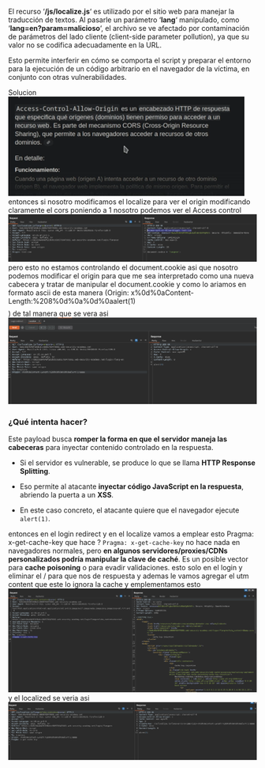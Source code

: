 El recurso ‘**/js/localize.js**‘ es utilizado por el sitio web para manejar la traducción de textos. Al pasarle un parámetro ‘**lang**‘ manipulado, como ‘**lang=en?param=malicioso**‘, el archivo se ve afectado por contaminación de parámetros del lado cliente (client-side parameter pollution), ya que su valor no se codifica adecuadamente en la URL.

Esto permite interferir en cómo se comporta el script y preparar el entorno para la ejecución de un código arbitrario en el navegador de la víctima, en conjunto con otras vulnerabilidades.

Solucion
![Pasted_image_20250822194802.png](/Imagenes/Pasted_image_20250822194802.png)
entonces si nosotro modificamos el localize para ver el origin modificando claramente el cors poniendo a 1 nosotro podemos ver el Access control
![Pasted_image_20250822195037.png](/Imagenes/Pasted_image_20250822195037.png)
pero esto no estamos controlando el document.cookie
asi que nosotro podemos modificar el origin para que me sea interpretado como una nueva cabecera y tratar de manipular el document.cookie y como lo ariamos en formato ascii
de esta manera (Origin: x%0d%0aContent-Length:%208%0d%0a%0d%0aalert(1)$$$$)
de tal manera que se vera asi
![Pasted_image_20250822195624.png](/Imagenes/Pasted_image_20250822195624.png)
### ¿Qué intenta hacer?

Este payload busca **romper la forma en que el servidor maneja las cabeceras** para inyectar contenido controlado en la respuesta.

- Si el servidor es vulnerable, se produce lo que se llama **HTTP Response Splitting**.
    
- Eso permite al atacante **inyectar código JavaScript en la respuesta**, abriendo la puerta a un **XSS**.
    
- En este caso concreto, el atacante quiere que el navegador ejecute `alert(1)`.


entonces en el login redirect y en el localize vamos a emplear esto
Pragma: x-get-cache-key
que hace ?
`Pragma: x-get-cache-key` no hace nada en navegadores normales, pero **en algunos servidores/proxies/CDNs personalizados podría manipular la clave de caché**. Es un posible vector para **cache poisoning** o para evadir validaciones.
esto solo en el login
y eliminar el / para que nos de respuesta y ademas le vamos agregar el utm content que este lo ignora la cache
 y emplementamos esto
 ![Pasted_image_20250822201839.png](/Imagenes/Pasted_image_20250822201839.png)
 y el localized se veria asi
 ![Pasted_image_20250822202048.png](/Imagenes/Pasted_image_20250822202048.png)
 